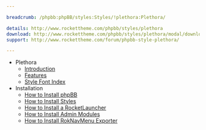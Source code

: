 ```yaml
---

breadcrumb: /phpbb:phpBB/styles:Styles/!plethora:Plethora/

details: http://www.rockettheme.com/phpbb/styles/plethora
download: http://www.rockettheme.com/phpbb/styles/plethora/modal/downloads
support: http://www.rockettheme.com/forum/phpbb-style-plethora/

---
```


* Plethora
	* [Introduction](INDEX.md#introduction)
	* [Features](INDEX.md#features)
    * [Style Font Index](../../../technical_tips/general/font_index.md)
* Installation
	* [How to Install phpBB](../../start/install.md)
	* [How to Install Styles](../../start/styles.md)
    * [How to Install a RocketLauncher](../../start/rocketlauncher.md)
	* [How to Install Admin Modules](../../start/styles.md#installing-administrative-modules)
	* [How to Install RokNavMenu Exporter](../../modules/roknavmenu.md)